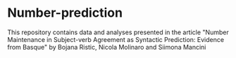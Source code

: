 # Number-prediction
This repository contains data and analyses presented in the article "Number Maintenance in Subject-verb Agreement as Syntactic Prediction: Evidence from Basque" by Bojana Ristic, Nicola Molinaro and Siimona Mancini
